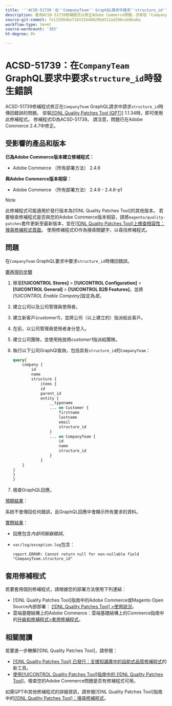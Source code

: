 ```yaml
---
title: '''ACSD-51739：在''CompanyTeam'' GraphQL請求中請求''structure_id''時發生錯誤'
description: 套用ACSD-51739修補程式以修正Adobe Commerce問題，亦即在「CompanyTeam」GraphQL請求中要求「structure_id」時傳回錯誤。
source-git-commit: fe11599dbef283326db029b0312ad290cde0ba0a
workflow-type: tm+mt
source-wordcount: '383'
ht-degree: 0%

---
```


# ACSD-51739：在`CompanyTeam` GraphQL要求中要求`structure_id`時發生錯誤

ACSD-51739修補程式修正在`CompanyTeam` GraphQL請求中請求`structure_id`時傳回錯誤的問題。 安裝[[!DNL Quality Patches Tool (QPT)]](https://experienceleague.adobe.com/en/docs/commerce-knowledge-base/kb/announcements/commerce-announcements/magento-quality-patches-released-new-tool-to-self-serve-quality-patches) 1.1.34時，即可使用此修補程式。 修補程式ID為ACSD-51739。 請注意，問題已在Adobe Commerce 2.4.7中修正。

## 受影響的產品和版本

**已為Adobe Commerce版本建立修補程式：**

* Adobe Commerce （所有部署方法） 2.4.6

**與Adobe Commerce版本相容：**

* Adobe Commerce （所有部署方法） 2.4.6 - 2.4.6-p1

>[!NOTE]
>
>此修補程式可能適用於發行版本為[!DNL Quality Patches Tool]的其他版本。 若要檢查修補程式是否與您的Adobe Commerce版本相容，請將`magento/quality-patches`套件更新至最新版本，並在[[!DNL Quality Patches Tool]上檢查相容性：搜尋修補程式頁面](https://experienceleague.adobe.com/tools/commerce-quality-patches/index.html)。 使用修補程式ID作為搜尋關鍵字，以尋找修補程式。

## 問題

在`CompanyTeam` GraphQL要求中要求`structure_id`時傳回錯誤。

<u>要再現的步驟</u>

1. 移至&#x200B;**[!UICONTROL Stores]** > **[!UICONTROL Configuration]** > **[!UICONTROL General]** > **[!UICONTROL B2B Features]**，並將&#x200B;*[!UICONTROL Enable Company]*&#x200B;設定為&#x200B;*是*。
1. 建立公司以及公司管理員使用者。
1. 建立新客戶(*customer1*)，並將公司（以上建立的）指派給此客戶。
1. 在前，以公司管理員使用者身分登入。
1. 建立公司團隊，並使用拖放將&#x200B;*customer1*&#x200B;指派給團隊。
1. 執行以下公司GraphQl查詢，包括具有`structure_id`的`CompanyTeam`：

   ```GraphQL
   query{
       company {
           id
           name
           structure {
               items {
               id
               parent_id
               entity {
                   __typename
                   ... on Customer {
                       firstname
                       lastname
                       email
                       structure_id
                   }
                   ... on CompanyTeam {
                       id
                       name
                       structure_id
                   }
               }
       }
   }
   }
   }
   ```

1. 檢查GraphQL回應。

<u>預期結果</u>：

系統不會傳回任何錯誤，且GraphQL回應中會顯示所有要求的資料。

<u>實際結果</u>：

* 回應包含&#x200B;*內部伺服器錯誤*。
* `var/log/exception.log`包含：

  ```
  report.ERROR: Cannot return null for non-nullable field "CompanyTeam.structure_id"
  ```

## 套用修補程式

若要套用個別修補程式，請根據您的部署方法使用下列連結：

* [!DNL Quality Patches Tool]指南中的Adobe Commerce或Magento Open Source內部部署： [[!DNL Quality Patches Tool] >使用狀況](/help/tools/quality-patches-tool/usage.md)。
* 雲端基礎結構上的Adobe Commerce：雲端基礎結構上的Commerce指南中的[升級和修補程式>套用修補程式](https://experienceleague.adobe.com/docs/commerce-cloud-service/user-guide/develop/upgrade/apply-patches.html)。

## 相關閱讀

若要進一步瞭解[!DNL Quality Patches Tool]，請參閱：

* [[!DNL Quality Patches Tool] 已發行：支援知識庫中的自助式品質修補程式](https://experienceleague.adobe.com/en/docs/commerce-knowledge-base/kb/announcements/commerce-announcements/magento-quality-patches-released-new-tool-to-self-serve-quality-patches)的新工具。
* [使用[!UICONTROL Quality Patches Tool]指南中的 [!DNL Quality Patches Tool]](/help/tools/quality-patches-tool/patches-available-in-qpt/check-patch-for-magento-issue-with-magento-quality-patches.md)，檢查您的Adobe Commerce問題是否有修補程式可用。


如需QPT中其他修補程式的詳細資訊，請參閱[!DNL Quality Patches Tool]指南中的[[!DNL Quality Patches Tool]：搜尋修補程式](https://experienceleague.adobe.com/tools/commerce-quality-patches/index.html)。
